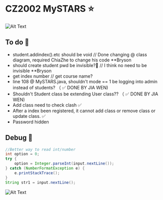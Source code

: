 # CZ2002 MySTARS ⭐

![Alt Text](https://data.whicdn.com/images/238451357/original.gif)

## To do 🚌
- student.addindex().etc should be void // Done changing @ class diagram, required ChiaZhe to change his code **Bryson
- should create student pwd be invisible?🤔 // I think no need to be invisible **Bryson
- get index number // get course name?
- line 108 @ MySTARS.java, shouldn't mode == 1 be logging into admin instead of students? （ ✅ DONE BY JIA WEN)
- Shouldn't Student class be extending User class?? （ ✅ DONE BY JIA WEN)
- Add class need to check clash ✅
- After a index been registered, it cannot add class or remove class or update class. ✅
- Password hidden

## Debug 🎅 
```java
//Better way to read int/number
int option = 0;
try {
    option = Integer.parseInt(input.nextLine());
} catch (NumberFormatException e) {
    e.printStackTrace();
}
String str1 = input.nextLine();
```

![Alt Text](https://bestanimations.com/media/cats/608000676cute-kitty-animated-gif-26.gif)